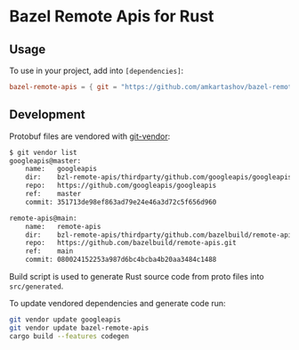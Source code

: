# Bazel Remote Apis for Rust

## Usage

To use in your project, add into `[dependencies]`:

```toml
bazel-remote-apis = { git = "https://github.com/amkartashov/bazel-remote-apis-rust", tag = "0.2.0" }
```

## Development

Protobuf files are vendored with [git-vendor](https://github.com/brettlangdon/git-vendor):

```bash
$ git vendor list
googleapis@master:
    name:   googleapis
    dir:    bzl-remote-apis/thirdparty/github.com/googleapis/googleapis
    repo:   https://github.com/googleapis/googleapis
    ref:    master
    commit: 351713de98ef863ad79e24e46a3d72c5f656d960

remote-apis@main:
    name:   remote-apis
    dir:    bzl-remote-apis/thirdparty/github.com/bazelbuild/remote-apis
    repo:   https://github.com/bazelbuild/remote-apis.git
    ref:    main
    commit: 080024152253a987d6bc4bcba4b20aa3484c1488
```

Build script is used to generate Rust source code from proto files into `src/generated`.

To update vendored dependencies and generate code run:

```bash
git vendor update googleapis
git vendor update bazel-remote-apis
cargo build --features codegen
```
